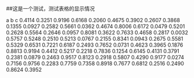 ##这是一个测试，测试表格的显示情况

a	b	c
0.4114	0.3251	0.9196
0.6168	0.2060	0.4675
0.3902	0.2607	0.3868
0.1355	0.0927	0.2582
0.5661	0.0362	0.4674
0.8006	0.6172	0.0479
0.5201	0.2628	0.5564
0.2646	0.0957	0.8081
0.3622	0.7633	0.4658
0.2817	0.0032	0.5757
0.5248	0.2510	0.5213
0.0767	0.2155	0.8341
0.0943	0.2675	0.5581
0.5329	0.6531	0.7221
0.6187	0.2493	0.7652
0.0731	0.4623	0.3965
0.1876	0.8813	0.9194
0.4412	0.5217	0.2218
0.7836	0.1254	0.6145
0.4131	0.3791	0.2381
0.0879	0.2463	0.9517
0.8123	0.2918	0.5807
0.4290	0.9177	0.0274
0.7156	0.9756	0.2283
0.7759	0.7358	0.8918
0.7677	0.6812	0.2516
0.2490	0.8624	0.3952
